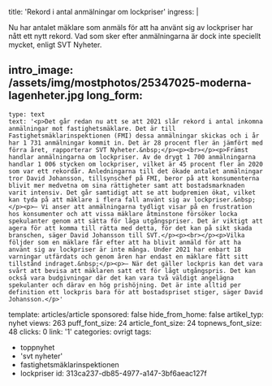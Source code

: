 title: 'Rekord i antal anmälningar om lockpriser'
ingress: |
  <p>Nu har antalet mäklare som anmäls för att ha använt sig av lockpriser har nått ett nytt rekord. Vad som sker efter anmälningarna är dock inte speciellt mycket, enligt SVT Nyheter.
  </p>
  
intro_image: /assets/img/mostphotos/25347025-moderna-lagenheter.jpg
long_form:
  -
    type: text
    text: '<p>Det går redan nu att se att 2021 slår rekord i antal inkomna anmälningar mot fastighetsmäklare. Det är till Fastighetsmäklarinspektionen (FMI) dessa anmälningar skickas och i år har 1 731 anmälningar kommit in. Det är 28 procent fler än jämfört med förra året, rapporterar SVT Nyheter.&nbsp;</p><p><br></p><p>Främst handlar anmälningarna om lockpriser. Av de drygt 1 700 anmälningarna handlar 1 006 stycken om lockpriser, vilket är 45 procent fler än 2020 som var ett rekordår. Anledningarna till det ökade antalet anmälningar tror David Johansson, tillsynschef på FMI, beror på att konsumenterna blivit mer medvetna om sina rättigheter samt att bostadsmarknaden varit intensiv. Det går samtidigt att se att budpremien ökat, vilket kan tyda på att mäklare i flera fall använt sig av lockpriser.&nbsp;</p><p>– Vi anser att anmälningarna tydligt visar på en frustration hos konsumenter och att vissa mäklare åtminstone försöker locka spekulanter genom att sätta för låga utgångspriser. Det är viktigt att agera för att komma till rätta med detta, för det kan på sikt skada branschen, säger David Johansson till SVT.</p><p><br></p><p>Vilka följder som en mäklare får efter att ha blivit anmäld för att ha använt sig av lockpriser är inte många. Under 2021 har enbart 18 varningar utfärdats och genom åren har endast en mäklare fått sitt tillstånd indraget.&nbsp;</p><p>– När det gäller lockpris kan det vara svårt att bevisa att mäklaren satt ett för lågt utgångspris. Det kan också vara budgivningar där det kan vara två väldigt angelägna spekulanter och därav en hög prishöjning. Det är inte alltid per definition ett lockpris bara för att bostadspriset stiger, säger David Johansson.</p>'
template: articles/article
sponsored: false
hide_from_home: false
artikel_typ: nyhet
views: 263
puff_font_size: 24
article_font_size: 24
topnews_font_size: 48
clicks: 0
link: '1'
categories: ovrigt
tags:
  - toppnyhet
  - 'svt nyheter'
  - fastighetsmäklarinspektionen
  - lockpriser
id: 313ca237-db85-4977-a147-3bf6aeac127f
